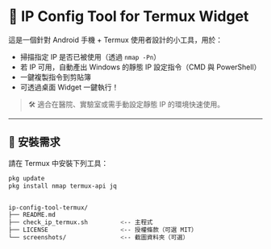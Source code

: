 # 📡 IP Config Tool for Termux Widget

這是一個針對 Android 手機 + Termux 使用者設計的小工具，用於：
- 掃描指定 IP 是否已被使用（透過 `nmap -Pn`）
- 若 IP 可用，自動產出 Windows 的靜態 IP 設定指令（CMD 與 PowerShell）
- 一鍵複製指令到剪貼簿
- 可透過桌面 Widget 一鍵執行！

> 🛠 適合在醫院、實驗室或需手動設定靜態 IP 的環境快速使用。

---

## 🧰 安裝需求

請在 Termux 中安裝下列工具：

```bash
pkg update
pkg install nmap termux-api jq


ip-config-tool-termux/
├── README.md
├── check_ip_termux.sh         <-- 主程式
├── LICENSE                    <-- 授權條款（可選 MIT）
└── screenshots/               <-- 截圖資料夾（可選）
